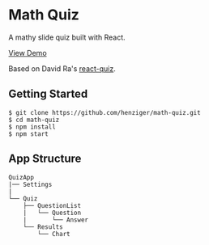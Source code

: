 # Math Quiz
A mathy slide quiz built with React.

[View Demo](https://henziger.se/math-quiz/)

Based on David Ra's [react-quiz](https://github.com/davidrayoussef/react-quiz). 

Getting Started
---------------

```shell
$ git clone https://github.com/henziger/math-quiz.git
$ cd math-quiz
$ npm install
$ npm start
```

App Structure
-------------

```
QuizApp
|── Settings
|
└── Quiz
    ├── QuestionList
    |   └── Question
    |       └── Answer
    └── Results
        └── Chart
```
